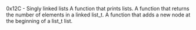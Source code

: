 
0x12C - Singly linked lists
A function that prints lists.
A function that returns the number of elements in a linked list_t.
A function that adds a new node at the beginning of a list_t list.
